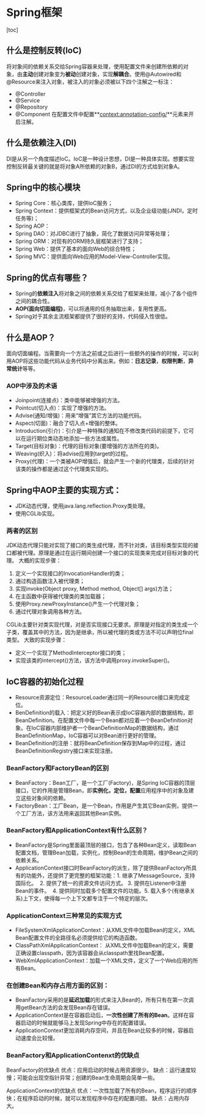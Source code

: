 # Spring框架
[toc]
## 什么是控制反转(IoC)
将对象间的依赖关系交给Spring容器来处理，使用配置文件来创建所依赖的对象，由**主动**创建对象变为**被动**创建对象，实现**解耦合**。使用@Autowired和@Resource来注入对象，被注入的对象必须被以下四个注解之一标注：
- @Controller
- @Service
- @Repository
- @Component
在配置文件中配置**<context:annotation-config/>**元素来开启注解。

## 什么是依赖注入(DI)
DI是从另一个角度描述IoC。IoC是一种设计思想，DI是一种具体实现。想要实现控制反转最关键的就是将对象A所依赖的对象B，通过DI的方式给到对象A。

## Spring中的核心模块
- Spring Core：核心类库，提供IoC服务；
- Spring Context：提供框架式的Bean访问方式，以及企业级功能(JNDI，定时任务等)；
- Spring AOP：
- Spring DAO：对JDBC进行了抽象，简化了数据访问异常等处理；
- Spring ORM：对现有的ORM持久层框架进行了支持；
- Spring Web：提供了基本的面向Web的综合特性；
- Spring MVC：提供面向Web应用的Model-View-Controller实现。

## Spring的优点有哪些？
- Spring的**依赖注入**将对象之间的依赖关系交给了框架来处理，减小了各个组件之间的耦合性。
- **AOP(面向切面编程)**，可以将通用的任务抽取出来，复用性更高。
- Spring对于其余主流框架都提供了很好的支持，代码侵入性很低。

## 什么是AOP？
面向切面编程。当需要向一个方法之前或之后进行一些额外的操作的时候，可以利用AOP将这些功能代码从业务代码中分离出来。例如：**日志记录**，**权限判断**，**异常统计**等等。
### AOP中涉及的术语
- Joinpoint(连接点)：类中能够被增强的方法。
- Pointcut(切入点)：实现了增强的方法。
- Advise(通知/增强)：用来“增强”其它方法的功能代码。
- Aspect(切面)：融合了切入点+增强的整体。
- Introduction(引介)：引介是一种特殊的通知在不修改类代码的前提下，它可以在运行期位类动态地添加一些方法或属性。
- Target(目标对象)：代理的目标对象(要增强的方法所在的类)。
- Weaving(织入)：将advise应用到target的过程。
- Proxy(代理)：一个类被AOP增强后，就会产生一个新的代理类，后续的针对该类的操作都是通过这个代理类实现的。

## Spring中AOP主要的实现方式：
- JDK动态代理，使用java.lang.reflection.Proxy类处理。
- 使用CGLib实现。
### 两者的区别
JDK动态代理只能对实现了接口的类生成代理，而不针对类，该目标类型实现的接口都被代理。原理是通过在运行期间创建一个接口的实现类来完成对目标对象的代理。
大概的实现步骤：
1. 定义一个实现接口的InvocationHandler的类；
2. 通过构造函数注入被代理类；
3. 实现invoke(Object proxy, Method method, Object[] args)方法；
4. 在主函数中获得被代理类的类加载器；
5. 使用Proxy.newProxyInstance()产生一个代理对象；
6. 通过代理对象调用各种方法。

CGLib主要针对类实现代理，对是否实现接口无要求。原理是对指定的类生成一个子类，覆盖其中的方法，因为是继承，所以被代理的类或方法不可以声明位final类型。
大致的实现步骤：
- 定义一个实现了MethodInterceptor接口的类；
- 实现该类的intercept()方法，该方法中调用proxy.invokeSuper()。

## IoC容器的初始化过程
- Resource资源定位：ResourceLoader通过同一的Resource接口来完成定位。
- BenDefinition的载入：把定义好的Bean表示成IoC容器内部的数据结构，即BeanDefinition。在配置文件中每一个Bean都对应着一个BeanDefinition对象。在IoC容器内部维护者一个BeanDefinitionMap的数据结构，通过BeanDefinitionMap，IoC容器可以对Bean进行更好的管理。
- BeanDefinition的注册：就将BeanDefinition保存到Map中的过程，通过BeanDefinitionRegistry接口来实现注册。

### BeanFactory和FactoryBean的区别
- BeanFactory：Bean工厂，是一个工厂(Factory)，是Spring IoC容器的顶层接口，它的作用是管理Bean，即**实例化，定位，配置**应用程序中的对象及建立这些对象间的依赖。
- FactoryBean：工厂Bean，是一个Bean，作用是产生其它Bean实例，提供一个工厂方法，该方法用来返回其他Bean实例。

### BeanFactory和ApplicationContext有什么区别？
- BeanFactory是Spring里面最顶层的接口，包含了各种Bean定义，读取Bean配置文档，管理Bean加载，实例化，控制Bean的生命周期，维护Bean之间的依赖关系。
- ApplicationContext接口时BeanFactory的派生，除了提供BeanFactory所具有的功能外，还提供了更完整的框架功能：
  ​	1. 继承了MessageSource，支持国际化。
  ​  2. 提供了统一的资源文件访问方式。
  ​  3. 提供在Listener中注册Bean的事件。
  ​  4. 提供同时加载多个配置文件的功能。
  ​  5. 载入多个(有继承关系)上下文，使得每一个上下文都专注于一个特定的层次。

### ApplicationContext三种常见的实现方式
- FileSystemXmlApplicationContext：从XML文件中加载Bean的定义，XML Bean配置文件的全路径名必须提供给它的构造函数。
- ClassPathXmlApplicationContext： 从XML文件中加载Bean的定义，需要正确设置classpath，因为该容器会从classpath里找Bean配置。
- WebXmlApplicationContext：加载一个XML文件，定义了一个Web应用的所有Bean。

### 在创建Bean和内存占用方面的区别：
- BeanFactory采用的是**延迟加载**的形式来注入Bean的，所有只有在第一次调用getBean方法的会发现Bean存在错误。
- ApplicationContext是在容器启动后，**一次性创建了所有的Bean**。这样在容器启动的时候就能够马上发现Spring中存在的配置错误。
- ApplicationContext更加消耗内存空间，并且在Bean比较多的时候，容器启动速度会比较慢。

### BeanFactory和ApplicationContenxt的优缺点
BeanFactory的优缺点
优点：应用启动的时候占用资源很少。
缺点：运行速度较慢；可能会出现空指针异常；创建的Bean生命周期会简单一些。

ApplicationContext的优缺点
优点：一次性加载了所有的Bean，程序运行的顺序快；在程序启动的时候，就可以发现程序中存在的配置问题。
缺点：占用内存大。

